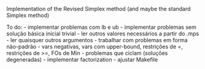Implementation of the Revised Simplex method (and maybe the standard Simplex method)

To do:
    - implementar problemas com lb e ub
    - implementar problemas sem solução básica inicial trivial
    - ler outros valores necessários a partir do .mps
    - ler quaisquer outros argumentos
    - trabalhar com problemas em forma não-padrão
        - vars negativas, vars com upper-bound, restrições de =, restrições de >=, FOs de Min
    - problemas que ciclam (soluções degeneradas)
    - implementar factorization
    - ajustar Makefile
